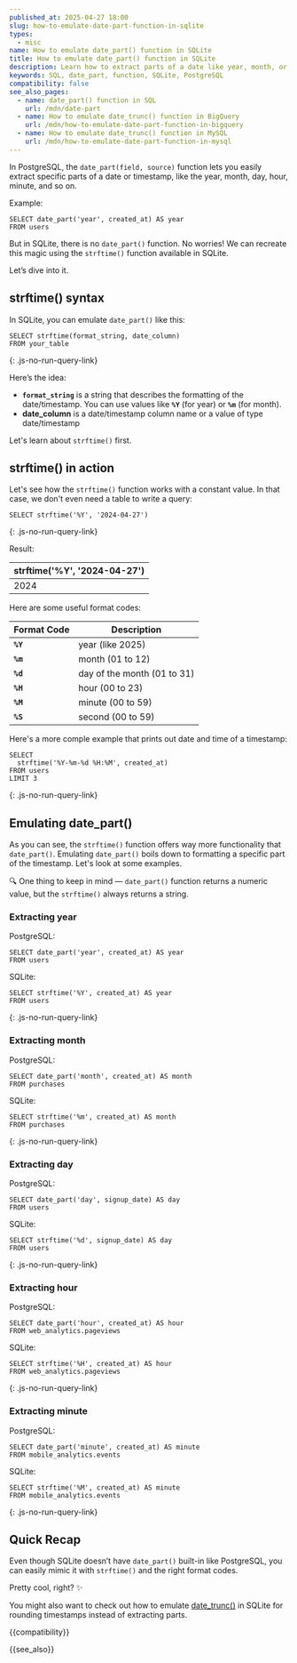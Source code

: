 ```yaml
---
published_at: 2025-04-27 18:00
slug: how-to-emulate-date-part-function-in-sqlite
types:
  - misc
name: How to emulate date_part() function in SQLite
title: How to emulate date_part() function in SQLite
description: Learn how to extract parts of a date like year, month, or day in SQLite, similar to the date_part() function in PostgreSQL.
keywords: SQL, date_part, function, SQLite, PostgreSQL
compatibility: false
see_also_pages:
  - name: date_part() function in SQL
    url: /mdn/date-part
  - name: How to emulate date_trunc() function in BigQuery
    url: /mdn/how-to-emulate-date-part-function-in-bigquery
  - name: How to emulate date_trunc() function in MySQL
    url: /mdn/how-to-emulate-date-part-function-in-mysql
---
```


In PostgreSQL, the `date_part(field, source)` function lets you easily extract specific parts of a date or timestamp, like the year, month, day, hour, minute, and so on.

Example:

~~~pgsql
SELECT date_part('year', created_at) AS year
FROM users
~~~

But in SQLite, there is no `date_part()` function.
No worries! We can recreate this magic using the `strftime()` function available in SQLite.

Let’s dive into it.

## strftime() syntax

In SQLite, you can emulate `date_part()` like this:

~~~pgsql
SELECT strftime(format_string, date_column)
FROM your_table
~~~
{: .js-no-run-query-link}

Here’s the idea:

* **`format_string`** is a string that describes the formatting of the date/timestamp. You can use values like **`%Y`** (for year) or **`%m`** (for month).
* **date_column** is a date/timestamp column name or a value of type date/timestamp

Let's learn about `strftime()` first.

## strftime() in action

Let's see how the `strftime()` function works with a constant value. In that case, we don't even need a table to write a query:

~~~pgsql
SELECT strftime('%Y', '2024-04-27')
~~~
{: .js-no-run-query-link}

Result:

| strftime('%Y', '2024-04-27') |
|------------------------------|
| 2024                         |

Here are some useful format codes:

| Format Code | Description |
|-------------|-------------|
| **`%Y`** | year (like 2025) |
| **`%m`** | month (01 to 12) |
| **`%d`** | day of the month (01 to 31) |
| **`%H`** | hour (00 to 23) |
| **`%M`** | minute (00 to 59) |
| **`%S`** | second (00 to 59) |

Here's a more comple example that prints out date and time of a timestamp:

~~~pgsql
SELECT
  strftime('%Y-%m-%d %H:%M', created_at)
FROM users
LIMIT 3
~~~
{: .js-no-run-query-link}

## Emulating date_part()

As you can see, the `strftime()` function offers way more functionality that `date_part()`. Emulating `date_part()` boils down to formatting a specific part of the timestamp. Let's look at some examples.

:mag: One thing to keep in mind — `date_part()` function returns a numeric value, but the `strftime()` always returns a string.

### Extracting year

PostgreSQL:

~~~pgsql
SELECT date_part('year', created_at) AS year
FROM users
~~~

SQLite:

~~~pgsql
SELECT strftime('%Y', created_at) AS year
FROM users
~~~
{: .js-no-run-query-link}

### Extracting month

PostgreSQL:

~~~pgsql
SELECT date_part('month', created_at) AS month
FROM purchases
~~~

SQLite:

~~~pgsql
SELECT strftime('%m', created_at) AS month
FROM purchases
~~~
{: .js-no-run-query-link}

### Extracting day

PostgreSQL:

~~~pgsql
SELECT date_part('day', signup_date) AS day
FROM users
~~~

SQLite:

~~~pgsql
SELECT strftime('%d', signup_date) AS day
FROM users
~~~
{: .js-no-run-query-link}

### Extracting hour

PostgreSQL:

~~~pgsql
SELECT date_part('hour', created_at) AS hour
FROM web_analytics.pageviews
~~~

SQLite:

~~~pgsql
SELECT strftime('%H', created_at) AS hour
FROM web_analytics.pageviews
~~~
{: .js-no-run-query-link}

### Extracting minute

PostgreSQL:

~~~pgsql
SELECT date_part('minute', created_at) AS minute
FROM mobile_analytics.events
~~~

SQLite:

~~~pgsql
SELECT strftime('%M', created_at) AS minute
FROM mobile_analytics.events
~~~
{: .js-no-run-query-link}

## Quick Recap

Even though SQLite doesn’t have `date_part()` built-in like PostgreSQL, you can easily mimic it with `strftime()` and the right format codes.

Pretty cool, right? ✨

You might also want to check out how to emulate [date_trunc()](/mdn/date-trunc-in-sqlite) in SQLite for rounding timestamps instead of extracting parts.

{{compatibility}}

{{see_also}}
